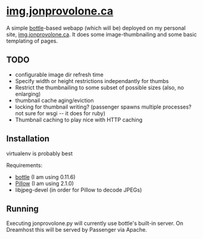 [i.jp.ca]: http://img.jonprovolone.ca
[bottle]: http://bottlepy.org/
[pillow]: http://python-imaging.github.io/

[img.jonprovolone.ca][i.jp.ca]
==============================
A simple [bottle][bottle]-based webapp (which will be) deployed on my personal
site, [img.jonprovolone.ca][i.jp.ca]. It does some image-thumbnailing and some
basic templating of pages.

TODO
----
- configurable image dir refresh time
- Specify width or height restrictions independantly for thumbs
- Restrict the thumbnailing to some subset of possible sizes (also, no enlarging)
- thumbnail cache aging/eviction
- locking for thumbnail writing? (passenger spawns multiple processes? not sure for wsgi -- it does for ruby)
- Thumbnail caching to play nice with HTTP caching 

Installation
------------
virtualenv is probably best

Requirements:
- [bottle][bottle] (I am using 0.11.6)
- [Pillow][pillow] (I am using 2.1.0)
- libjpeg-devel (in order for Pillow to decode JPEGs)

Running
-------
Executing jonprovolone.py will currently use bottle's built-in server. On
Dreamhost this will be served by Passenger via Apache.
